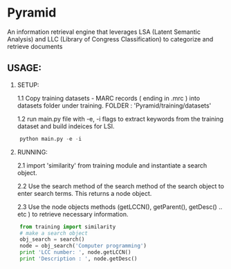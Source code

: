 # Pyramid

An information retrieval engine that leverages LSA (Latent Semantic Analysis) and LLC (Library of Congress Classification) to categorize and retrieve documents


## USAGE:

1) SETUP:

	1.1 Copy training datasets - MARC records ( ending in .mrc ) into datasets folder under training. 
	FOLDER : 'Pyramid/training/datasets'


	1.2 run main.py file with -e, -i flags to extract keywords from the training dataset and build indeices for LSI.
	
```python
	python main.py -e -i
```


2) RUNNING:

	
	2.1 import 'similarity' from training module and instantiate a search object.

	2.2 Use the search method of the search method of the search object to enter search terms. This returns a node object.


	2.3 Use the node objects methods (getLCCN(), getParent(), getDesc() .. etc ) to retrieve necessary information.
	
	
```python
	from training import similarity
	# make a search object
	obj_search = search()
	node = obj_search('Computer programming')
	print 'LCC number: ', node.getLCCN()
	print 'Description : ', node.getDesc()
```

